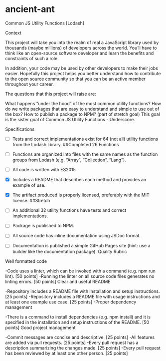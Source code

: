 # ancient-ant
Common JS Utility Functions [Lodash]

Context

This project will take you into the realm of real a JavaScript library used by thousands (maybe millions) of developers across the world. You’ll have to think like an open-source software developer and learn the benefits and constraints of such a role.

In addition, your code may be used by other developers to make their jobs easier. Hopefully this project helps you better understand how to contribute to the open source community so that you can be an active member throughout your career.

The questions that this project will raise are:

What happens “under the hood” of the most common utility functions?
How do we write packages that are easy to understand and simple to use out of the box?
How to publish a package to NPM? (part of stretch goal)
This goal is the sister goal of Common JS Utility Functions - Underscore.

Specifications

 - [ ] Tests and correct implementations exist for 64 (not all) utility functions from the Lodash library.
 ##Completed 26 Functions
 - [ ] Functions are organized into files with the same names as the function groups from Lodash (e.g. “Array”, “Collection”, “Lang”).
 - [ ] All code is written with ES2015.
 - [X] Includes a README that describes each method and provides an example of use.
 - [X] The artifact produced is properly licensed, preferably with the MIT license.
##Stretch

 - [ ] An additional 32 utility functions have tests and correct implementations.
 - [ ] Package is published to NPM.
 - [ ] All source code has inline documentation using JSDoc format.
 - [ ] Documentation is published a simple GitHub Pages site (hint: use a builder like the documentation package).
Quality Rubric

Well formatted code

-Code uses a linter, which can be invoked with a command (e.g. npm run lint). [50 points]
-Running the linter on all source code files generates no linting errors. [50 points]
Clear and useful README

-Repository includes a README file with installation and setup instructions. [25 points]
-Repository includes a README file with usage instructions and at least one example use case. [25 points]
-Proper dependency management

-There is a command to install dependencies (e.g. npm install) and it is specified in the installation and setup instructions of the README. [50 points]
Good project management

-Commit messages are concise and descriptive. [25 points]
-All features are added via pull requests. [25 points]
-Every pull request has a description summarizing the changes made. [25 points]
-Every pull request has been reviewed by at least one other person. [25 points]

